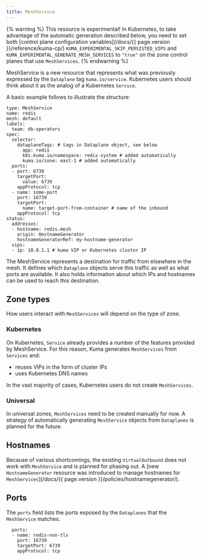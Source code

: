 ```yaml
---
title: MeshService
---
```


{% warning %}
This resource is experimental!
In Kubernetes, to take advantage of the automatic generation described below,
you need to set both [control plane configuration variables](/docs/{{ page.version }}/reference/kuma-cp/) `KUMA_EXPERIMENTAL_SKIP_PERSISTED_VIPS`
and `KUMA_EXPERIMENTAL_GENERATE_MESH_SERVICES` to `"true"` on the zone control
planes that use `MeshServices`.
{% endwarning %}

MeshService is a new resource that represents what was previously expressed by
the `Dataplane` tag `kuma.io/service`. Kubernetes users should think about it as
the analog of a Kubernetes `Service`.

A basic example follows to illustrate the structure:

```
type: MeshService
name: redis
mesh: default
labels:
  team: db-operators
spec:
  selector:
    dataplaneTags: # tags in Dataplane object, see below
      app: redis
      k8s.kuma.io/namespace: redis-system # added automatically
      kuma.io/zone: east-1 # added automatically
  ports:
  - port: 6739
    targetPort:
      value: 6739
    appProtocol: tcp
  - name: some-port
    port: 16739
    targetPort:
      name: target-port-from-container # name of the inbound
    appProtocol: tcp
status:
  addresses:
  - hostname: redis.mesh
    origin: HostnameGenerator
    hostnameGeneratorRef: my-hostname-generator
  vips:
  - ip: 10.0.1.1 # kuma VIP or Kubernetes cluster IP
```

The MeshService represents a destination for traffic from elsewhere in the mesh.
It defines which `Dataplane` objects serve this traffic as well as what ports
are available. It also holds information about which IPs and hostnames can be used
to reach this destination.

## Zone types

How users interact with `MeshServices` will depend on the type of zone.

### Kubernetes

On Kubernetes, `Service` already provides a number of the features provided by
MeshService. For this reason, Kuma generates `MeshServices` from `Services` and:

- reuses VIPs in the form of cluster IPs
- uses Kubernetes DNS names

In the vast majority of cases, Kubernetes users do not create `MeshServices`.

### Universal

In universal zones, `MeshServices` need to be created manually for now. A
strategy of
automatically generating `MeshService` objects from `Dataplanes` is planned for
the future.

## Hostnames

Because of various shortcomings, the existing `VirtualOutbound` does not work
with `MeshService` and is planned for phasing out. A [new `HostnameGenerator`
resource was introduced to manage hostnames for
`MeshServices`](/docs/{{ page.version }}/policies/hostnamegenerator/).

## Ports

The `ports` field lists the ports exposed by the `Dataplanes` that
the `MeshService` matches.

```
  ports:
  - name: redis-non-tls
    port: 16739
    targetPort: 6739
    appProtocol: tcp
```
